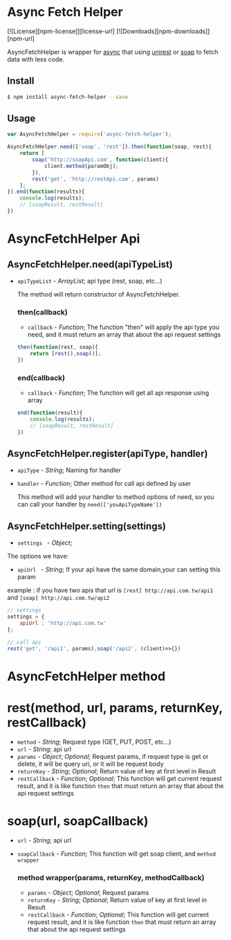 # Async Fetch Helper

[![License][npm-license]][license-url]
[![Downloads][npm-downloads]][npm-url]

AsyncFetchHelper is wrapper for [async](https://www.npmjs.com/package/async) 
that using [unirest](https://github.com/Mashape/unirest-nodejs) or [soap](https://github.com/vpulim/node-soap) to fetch data with less code.

## Install

```bash
$ npm install async-fetch-helper --save
```

## Usage

```javascript
var AsyncFetchHelper = require('async-fetch-helper');

AsyncFetchHelper.need(['soap', 'rest']).then(function(soap, rest){
	return [
		soap('http://soapApi.com', function(client){
			client.method(paramObj);
		}),
		rest('get', 'http://restApi.com', params)
	];
}).end(function(results){
	console.log(results);
	// [soapResult, restResult]
})
```

# AsyncFetchHelper Api

## AsyncFetchHelper.need(apiTypeList)

- `apiTypeList` - _ArrayList_; api type (rest, soap, etc...)

	The method will return constructor of AsyncFetchHelper.
		
	### then(callback)
	
	- `callback` -  _Function_; The function "then" will apply the api type you need, and it must return an array that about the api request settings
	
	```javascript
	then(function(rest, soap){
		return [rest(),soap()];
	})
	```
	
	### end(callback)
	
	- `callback` - _Function_; The function will get all api response using array
	
	```javascript
	end(function(result){
		console.log(results);
		// [soapResult, restResult]
	})
	```
	
## AsyncFetchHelper.register(apiType, handler)

- `apiType` - _String_; Naming for handler
- `handler` - _Function_; Other method for call api defined by user

	This method will add your handler to method options of need, so you can call your handler by `need(['youApiTypeName'])`

## AsyncFetchHelper.setting(settings)

- `settings ` -  _Object_;

The options we have:
	
- `apiUrl ` -  _String_; If your api have the same domain,your can setting this param

example : if you have two apis that url is `[rest] http://api.com.tw/api1` and `[soap] http://api.com.tw/api2`

```javascript
// settings
settings = {
	apiUrl : 'http://api.com.tw'
};

// call api
rest('get', '/api1', params),soap('/api2', (client)=>{})
```

# AsyncFetchHelper method

# rest(method, url, params, returnKey, restCallback)

- `method` - _String_; Request type (GET, PUT, POST, etc...)
- `url` - _String_; api url
- `params` - _Object_; _Optional_; Request params, if request type is get or delete, it will be query uri, or it will be request body
- `returnKey` - _String_; _Optional_; Return value of key at first level in Result 
- `restCallback` - _Function_; _Optional_; This function will get current request result, and it is like function `then` that must return an array that about the api request settings

# soap(url, soapCallback)

- `url` - _String_; api url
- `soapCallback` - _Function_; This function will get soap client, and `method wrapper`

	### method wrapper(params, returnKey, methodCallback)
	
	- `params` - _Object_; _Optional_; Request params
	- `returnKey` - _String_; _Optional_; Return value of key at first level in Result 
	- `restCallback` - _Function_; _Optional_; This function will get current request result, and it is like function `then` that must return an array that about the api request settings
	